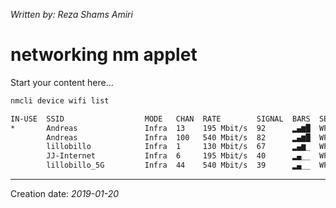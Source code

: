 _Written by: Reza Shams Amiri_
# networking nm applet

Start your content here...

``` sh
nmcli device wifi list

IN-USE  SSID                  MODE   CHAN  RATE        SIGNAL  BARS  SECURITY  
*       Andreas               Infra  13    195 Mbit/s  92      ▂▄▆█  WPA2      
        Andreas               Infra  100   540 Mbit/s  82      ▂▄▆█  WPA2      
        lillobillo            Infra  1     130 Mbit/s  67      ▂▄▆_  WPA1 WPA2 
        JJ-Internet           Infra  6     195 Mbit/s  40      ▂▄__  WPA2      
        lillobillo_5G         Infra  44    540 Mbit/s  39      ▂▄__  WPA1 WPA2 
```

* * *
Creation date: _2019-01-20_
